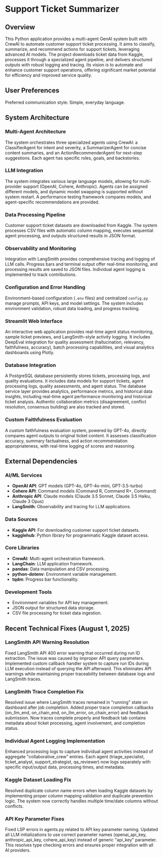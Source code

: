 # Support Ticket Summarizer

## Overview
This Python application provides a multi-agent GenAI system built with CrewAI to automate customer support ticket processing. It aims to classify, summarize, and recommend actions for support tickets, leveraging advanced AI models. The project downloads ticket data from Kaggle, processes it through a specialized agent pipeline, and delivers structured outputs with robust logging and tracing. Its vision is to automate and enhance customer support operations, offering significant market potential for efficiency and improved service quality.

## User Preferences
Preferred communication style: Simple, everyday language.

## System Architecture

### Multi-Agent Architecture
The system orchestrates three specialized agents using CrewAI: a ClassifierAgent for intent and severity, a SummarizerAgent for concise content summaries, and an ActionRecommenderAgent for next-step suggestions. Each agent has specific roles, goals, and backstories.

### LLM Integration
The system integrates various large language models, allowing for multi-provider support (OpenAI, Cohere, Anthropic). Agents can be assigned different models, and dynamic model swapping is supported without system restart. A performance testing framework compares models, and agent-specific recommendations are provided.

### Data Processing Pipeline
Customer support ticket datasets are downloaded from Kaggle. The system processes CSV files with automatic column mapping, executes sequential agent processing, and outputs structured results in JSON format.

### Observability and Monitoring
Integration with LangSmith provides comprehensive tracing and logging of LLM calls. Progress bars and terminal output offer real-time monitoring, and processing results are saved to JSON files. Individual agent logging is implemented to track contributions.

### Configuration and Error Handling
Environment-based configuration (`.env` files) and centralized `config.py` manage prompts, API keys, and model settings. The system includes environment validation, robust data loading, and progress tracking.

### Streamlit Web Interface
An interactive web application provides real-time agent status monitoring, sample ticket previews, and LangSmith-style activity logging. It includes DeepEval integration for quality assessment (hallucination, relevancy, faithfulness, accuracy), batch processing capabilities, and visual analytics dashboards using Plotly.

### Database Integration
A PostgreSQL database persistently stores tickets, processing logs, and quality evaluations. It includes data models for support tickets, agent processing logs, quality assessments, and agent status. The database service layer provides analytics, performance metrics, and historical data insights, including real-time agent performance monitoring and historical ticket analysis. Authentic collaboration metrics (disagreement, conflict resolution, consensus building) are also tracked and stored.

### Custom Faithfulness Evaluation
A custom faithfulness evaluation system, powered by GPT-4o, directly compares agent outputs to original ticket content. It assesses classification accuracy, summary factualness, and action recommendation appropriateness, with real-time logging of scores and reasoning.

## External Dependencies

### AI/ML Services
- **OpenAI API**: GPT models (GPT-4o, GPT-4o-mini, GPT-3.5-turbo)
- **Cohere API**: Command models (Command R, Command R+, Command)
- **Anthropic API**: Claude models (Claude 3.5 Sonnet, Claude 3.5 Haiku, Claude 3 Opus)
- **LangSmith**: Observability and tracing for LLM applications.

### Data Sources
- **Kaggle API**: For downloading customer support ticket datasets.
- **kagglehub**: Python library for programmatic Kaggle dataset access.

### Core Libraries
- **CrewAI**: Multi-agent orchestration framework.
- **LangChain**: LLM application framework.
- **pandas**: Data manipulation and CSV processing.
- **python-dotenv**: Environment variable management.
- **tqdm**: Progress bar functionality.

### Development Tools
- Environment variables for API key management.
- JSON output for structured data storage.
- CSV file processing for ticket data ingestion.

## Recent Technical Fixes (August 1, 2025)

### LangSmith API Warning Resolution
Fixed LangSmith API 400 error warning that occurred during run ID extraction. The issue was caused by improper API query parameters. Implemented custom callback handler system to capture run IDs during LLM execution instead of querying the API afterward. This eliminates API warnings while maintaining proper traceability between database logs and LangSmith traces.

### LangSmith Trace Completion Fix  
Resolved issue where LangSmith traces remained in "running" state on dashboard after job completion. Added proper trace completion callbacks (on_llm_end, on_chain_end, on_llm_error, on_chain_error) and feedback submission. Now traces complete properly and feedback tab contains metadata about ticket processing, agent involvement, and completion status.

### Individual Agent Logging Implementation  
Enhanced processing logs to capture individual agent activities instead of aggregate "collaborative_crew" entries. Each agent (triage_specialist, ticket_analyst, support_strategist, qa_reviewer) now logs separately with specific input/output data, processing times, and metadata.

### Kaggle Dataset Loading Fix
Resolved duplicate column name errors when loading Kaggle datasets by implementing proper column mapping validation and duplicate prevention logic. The system now correctly handles multiple time/date columns without conflicts.

### API Key Parameter Fixes
Fixed LSP errors in agents.py related to API key parameter naming. Updated all LLM initializations to use correct parameter names (openai_api_key, anthropic_api_key, cohere_api_key) instead of generic "api_key" parameter. This resolves type checking errors and ensures proper integration with all AI providers.